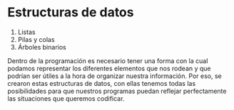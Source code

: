 # Estructuras de datos

  1. Listas
  2. Pilas y colas
  3. Árboles binarios

Dentro de la programación es necesario tener una forma con la cual podamos representar los diferentes elementos que nos rodean y que podrían ser útiles a la hora de organizar nuestra información. Por eso, se crearon estas estructuras de datos, con ellas tenemos todas las posibilidades para que nuestros programas puedan reflejar perfectamente las situaciones que queremos codificar.

